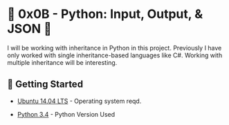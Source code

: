 # :shell: 0x0B - Python: Input, Output, & JSON :shell:

I will be working with inheritance in Python in this project. Previously I have only worked with single inheritance-based languages like C#. Working with multiple inheritance will be interesting.

## :running: Getting Started

* [Ubuntu 14.04 LTS](http://releases.ubuntu.com/14.04/) - Operating system reqd.

* [Python 3.4](https://www.python.org/download/releases/3.4.0/) - Python Version Used
